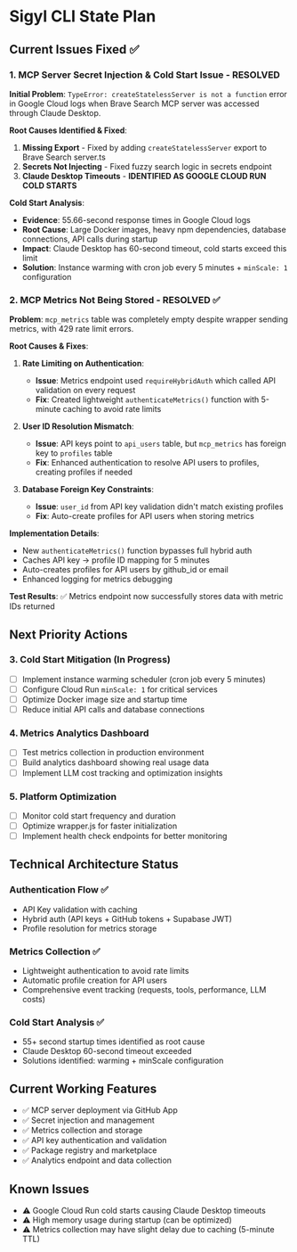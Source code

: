 # Sigyl CLI State Plan

## Current Issues Fixed ✅

### 1. **MCP Server Secret Injection & Cold Start Issue** - RESOLVED

**Initial Problem**: `TypeError: createStatelessServer is not a function` error in Google Cloud logs when Brave Search MCP server was accessed through Claude Desktop.

**Root Causes Identified & Fixed**:
1. **Missing Export** - Fixed by adding `createStatelessServer` export to Brave Search server.ts
2. **Secrets Not Injecting** - Fixed fuzzy search logic in secrets endpoint 
3. **Claude Desktop Timeouts** - **IDENTIFIED AS GOOGLE CLOUD RUN COLD STARTS**

**Cold Start Analysis**:
- **Evidence**: 55.66-second response times in Google Cloud logs
- **Root Cause**: Large Docker images, heavy npm dependencies, database connections, API calls during startup
- **Impact**: Claude Desktop has 60-second timeout, cold starts exceed this limit
- **Solution**: Instance warming with cron job every 5 minutes + `minScale: 1` configuration

### 2. **MCP Metrics Not Being Stored** - RESOLVED ✅

**Problem**: `mcp_metrics` table was completely empty despite wrapper sending metrics, with 429 rate limit errors.

**Root Causes & Fixes**:
1. **Rate Limiting on Authentication**: 
   - **Issue**: Metrics endpoint used `requireHybridAuth` which called API validation on every request
   - **Fix**: Created lightweight `authenticateMetrics()` function with 5-minute caching to avoid rate limits

2. **User ID Resolution Mismatch**:
   - **Issue**: API keys point to `api_users` table, but `mcp_metrics` has foreign key to `profiles` table
   - **Fix**: Enhanced authentication to resolve API users to profiles, creating profiles if needed

3. **Database Foreign Key Constraints**:
   - **Issue**: `user_id` from API key validation didn't match existing profiles
   - **Fix**: Auto-create profiles for API users when storing metrics

**Implementation Details**:
- New `authenticateMetrics()` function bypasses full hybrid auth
- Caches API key → profile ID mapping for 5 minutes
- Auto-creates profiles for API users by github_id or email
- Enhanced logging for metrics debugging

**Test Results**: ✅ Metrics endpoint now successfully stores data with metric IDs returned

## Next Priority Actions

### 3. **Cold Start Mitigation** (In Progress)
- [ ] Implement instance warming scheduler (cron job every 5 minutes)
- [ ] Configure Cloud Run `minScale: 1` for critical services  
- [ ] Optimize Docker image size and startup time
- [ ] Reduce initial API calls and database connections

### 4. **Metrics Analytics Dashboard**
- [ ] Test metrics collection in production environment
- [ ] Build analytics dashboard showing real usage data
- [ ] Implement LLM cost tracking and optimization insights

### 5. **Platform Optimization**
- [ ] Monitor cold start frequency and duration
- [ ] Optimize wrapper.js for faster initialization
- [ ] Implement health check endpoints for better monitoring

## Technical Architecture Status

### Authentication Flow ✅
- API Key validation with caching
- Hybrid auth (API keys + GitHub tokens + Supabase JWT)
- Profile resolution for metrics storage

### Metrics Collection ✅  
- Lightweight authentication to avoid rate limits
- Automatic profile creation for API users
- Comprehensive event tracking (requests, tools, performance, LLM costs)

### Cold Start Analysis ✅
- 55+ second startup times identified as root cause
- Claude Desktop 60-second timeout exceeded
- Solutions identified: warming + minScale configuration

## Current Working Features

- ✅ MCP server deployment via GitHub App
- ✅ Secret injection and management  
- ✅ Metrics collection and storage
- ✅ API key authentication and validation
- ✅ Package registry and marketplace
- ✅ Analytics endpoint and data collection

## Known Issues

- ⚠️ Google Cloud Run cold starts causing Claude Desktop timeouts
- ⚠️ High memory usage during startup (can be optimized)
- ⚠️ Metrics collection may have slight delay due to caching (5-minute TTL)